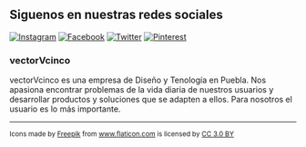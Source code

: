 ## Siguenos en nuestras redes sociales

[![Instagram][logo-instagram]](https://instagram.com/vectorvcinco)
[![Facebook][logo-facebook]](https://facebook.com/vectorvcinco)
[![Twitter][logo-twitter]](https://twitter.com/vectorvcinco)
[![Pinterest][logo-pinterest]](http://pinterest.com/vectorvcinco)
### vectorVcinco

vectorVcinco es una empresa de Diseño y Tenología en Puebla. Nos apasiona encontrar problemas de la vida diaria de nuestros usuarios y desarrollar productos y soluciones que se adapten a ellos. Para nosotros el usuario es lo más importante.

[logo-facebook]: https://github.com/Darkade/huertito.com/raw/master/002-facebook.png "Facebook"
[logo-instagram]: https://github.com/Darkade/huertito.com/raw/master/003-instagram.png "Instagram"
[logo-twitter]: https://github.com/Darkade/huertito.com/raw/master/004-twitter.png "Twitter"
[logo-pinterest]: https://github.com/Darkade/huertito.com/raw/master/001-pinterest.png "Pinterest"

---
<small>
<div>Icons made by <a href="http://www.freepik.com" title="Freepik">Freepik</a> from <a href="http://www.flaticon.com" title="Flaticon">www.flaticon.com</a> is licensed by <a href="http://creativecommons.org/licenses/by/3.0/" title="Creative Commons BY 3.0" target="_blank">CC 3.0 BY</a></div>
</small>
